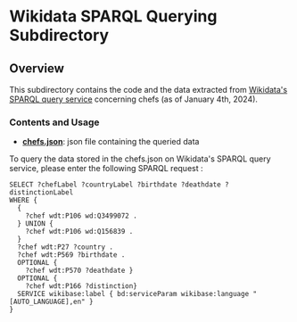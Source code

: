 # Wikidata SPARQL Querying Subdirectory

## Overview

This subdirectory contains the code and the data extracted from [Wikidata's SPARQL query service](https://query.wikidata.org) concerning chefs (as of January 4th, 2024).

### Contents and Usage

- **[chefs.json](chefs.json)**: json file containing the queried data

To query the data stored in the chefs.json on Wikidata's SPARQL query service, please enter the following SPARQL request :

    SELECT ?chefLabel ?countryLabel ?birthdate ?deathdate ?distinctionLabel 
    WHERE {
      {
        ?chef wdt:P106 wd:Q3499072 .
      } UNION {
        ?chef wdt:P106 wd:Q156839 .
      }
      ?chef wdt:P27 ?country .
      ?chef wdt:P569 ?birthdate .
      OPTIONAL {
        ?chef wdt:P570 ?deathdate }
      OPTIONAL {
        ?chef wdt:P166 ?distinction}
      SERVICE wikibase:label { bd:serviceParam wikibase:language "[AUTO_LANGUAGE],en" }
    }
